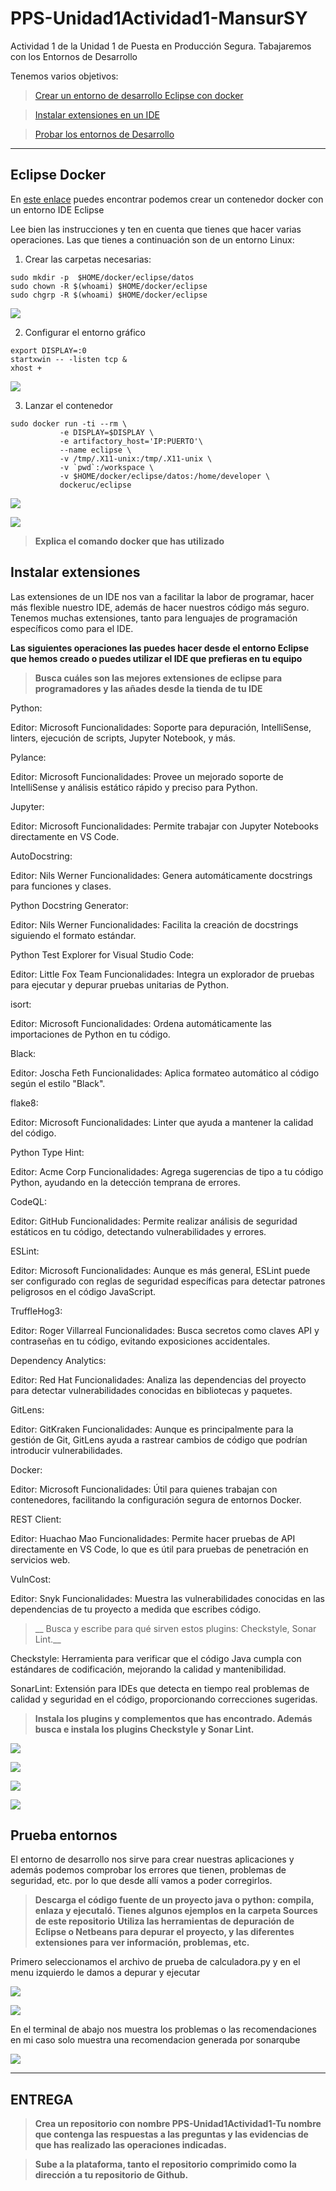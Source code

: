 # PPS-Unidad1Actividad1-MansurSY
Actividad 1 de la Unidad 1 de Puesta en Producción Segura. Tabajaremos con los Entornos de Desarrollo

Tenemos varios objetivos:

> [Crear un entorno de desarrollo Eclipse con docker](#Eclipse-Docker)

> [Instalar extensiones en un IDE](#Instalar-extensiones)

> [Probar los entornos de Desarrollo](#Prueba-entornos) 
---
## Eclipse Docker

En [este enlace](https://hub.docker.com/r/dockeruc/eclipse) puedes encontrar podemos crear un contenedor docker con un entorno IDE Eclipse

Lee bien las instrucciones y ten en cuenta que tienes que hacer varias operaciones. Las que tienes a continuación son de un entorno Linux:

1. Crear las carpetas necesarias:
~~~
sudo mkdir -p  $HOME/docker/eclipse/datos
sudo chown -R $(whoami) $HOME/docker/eclipse
sudo chgrp -R $(whoami) $HOME/docker/eclipse
~~~

![](/imagenes/C1.png)

2. Configurar el entorno gráfico 

~~~
export DISPLAY=:0
startxwin -- -listen tcp &
xhost + 
~~~

![](/imagenes/C2.png)

3. Lanzar el contenedor

~~~
sudo docker run -ti --rm \
           -e DISPLAY=$DISPLAY \
	       -e artifactory_host='IP:PUERTO'\
		   --name eclipse \
           -v /tmp/.X11-unix:/tmp/.X11-unix \
           -v `pwd`:/workspace \
           -v $HOME/docker/eclipse/datos:/home/developer \
           dockeruc/eclipse	

~~~
 
![](/imagenes/C3.png)

![](/imagenes/C4.png)

> __Explica el comando docker que has utilizado__

## Instalar extensiones

Las extensiones de un IDE nos van a facilitar la labor de programar, hacer más flexible nuestro IDE, además de hacer nuestros código más seguro.
Tenemos muchas extensiones, tanto para lenguajes de programación específicos como para el IDE.

__Las siguientes operaciones las puedes hacer desde el entorno Eclipse que hemos creado o puedes utilizar el IDE que prefieras en tu equipo__
>__Busca cuáles son las mejores extensiones de eclipse para programadores y las añades desde la tienda de tu IDE__

Python:

Editor: Microsoft
    Funcionalidades: Soporte para depuración, IntelliSense, linters, ejecución de scripts, Jupyter Notebook, y más.

Pylance:

Editor: Microsoft
    Funcionalidades: Provee un mejorado soporte de IntelliSense y análisis estático rápido y preciso para Python.

Jupyter:

Editor: Microsoft
    Funcionalidades: Permite trabajar con Jupyter Notebooks directamente en VS Code.

AutoDocstring:

Editor: Nils Werner
    Funcionalidades: Genera automáticamente docstrings para funciones y clases.

Python Docstring Generator:

Editor: Nils Werner
    Funcionalidades: Facilita la creación de docstrings siguiendo el formato estándar.

Python Test Explorer for Visual Studio Code:

Editor: Little Fox Team
    Funcionalidades: Integra un explorador de pruebas para ejecutar y depurar pruebas unitarias de Python.

isort:

Editor: Microsoft
    Funcionalidades: Ordena automáticamente las importaciones de Python en tu código.

Black:

Editor: Joscha Feth
    Funcionalidades: Aplica formateo automático al código según el estilo "Black".

flake8:

Editor: Microsoft
    Funcionalidades: Linter que ayuda a mantener la calidad del código.

Python Type Hint:

Editor: Acme Corp
    Funcionalidades: Agrega sugerencias de tipo a tu código Python, ayudando en la detección temprana de errores.

CodeQL:

Editor: GitHub
    Funcionalidades: Permite realizar análisis de seguridad estáticos en tu código, detectando vulnerabilidades y errores.

ESLint:

Editor: Microsoft
    Funcionalidades: Aunque es más general, ESLint puede ser configurado con reglas de seguridad específicas para detectar patrones peligrosos en el código JavaScript.

TruffleHog3:

Editor: Roger Villarreal
    Funcionalidades: Busca secretos como claves API y contraseñas en tu código, evitando exposiciones accidentales.

Dependency Analytics:

Editor: Red Hat
    Funcionalidades: Analiza las dependencias del proyecto para detectar vulnerabilidades conocidas en bibliotecas y paquetes.

GitLens:

Editor: GitKraken
    Funcionalidades: Aunque es principalmente para la gestión de Git, GitLens ayuda a rastrear cambios de código que podrían introducir vulnerabilidades.

Docker:

Editor: Microsoft
    Funcionalidades: Útil para quienes trabajan con contenedores, facilitando la configuración segura de entornos Docker.

REST Client:

Editor: Huachao Mao
    Funcionalidades: Permite hacer pruebas de API directamente en VS Code, lo que es útil para pruebas de penetración en servicios web.

VulnCost:

Editor: Snyk
    Funcionalidades: Muestra las vulnerabilidades conocidas en las dependencias de tu proyecto a medida que escribes código.

>__ Busca y escribe para qué sirven estos plugins: Checkstyle, Sonar Lint.__

Checkstyle: Herramienta para verificar que el código Java cumpla con estándares de codificación, mejorando la calidad y mantenibilidad.

SonarLint: Extensión para IDEs que detecta en tiempo real problemas de calidad y seguridad en el código, proporcionando correcciones sugeridas.

>__Instala los plugins y complementos que has encontrado. Además busca e instala los plugins Checkstyle y Sonar Lint.__

![](/imagenes/C5.png)

![](/imagenes/C6.png)

![](/imagenes/C7.png)

![](/imagenes/C8.png)

## Prueba entornos

El entorno de desarrollo nos sirve para crear nuestras aplicaciones y además podemos comprobar los errores que tienen, problemas de seguridad, etc. por lo que desde allí vamos a poder corregirlos.
>__Descarga el código fuente de un proyecto java o python: compila, enlaza y ejecutaló. Tienes algunos ejemplos en la carpeta Sources de este repositorio__
>__Utiliza las herramientas de depuración de Eclipse o Netbeans para depurar el proyecto, y las diferentes extensiones para ver información, problemas, etc.__

Primero seleccionamos el archivo de prueba de calculadora.py y en el menu izquierdo le damos a depurar y ejecutar

![](/imagenes/C9.png)

![](/imagenes/C10.png)

En el terminal de abajo nos muestra los problemas o las recomendaciones en mi caso solo muestra una recomendacion generada por sonarqube

![](/imagenes/C11.png)

---
## ENTREGA
>__Crea un repositorio  con nombre PPS-Unidad1Actividad1-Tu nombre que contenga las respuestas a las preguntas y las evidencias de que has realizado las operaciones indicadas.__

>__Sube a la plataforma, tanto el repositorio comprimido como la dirección a tu repositorio de Github.__
